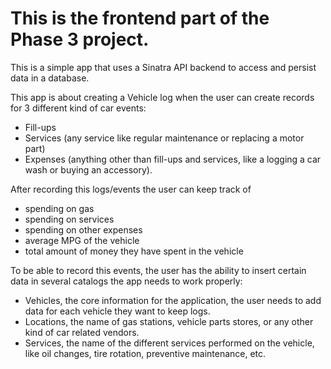 # This is the frontend part of the Phase 3 project.

This is a simple app that uses a Sinatra API backend to access and persist data in a database.

This app is about creating a Vehicle log when the user can create records for 3 different kind of car events:
- Fill-ups
- Services (any service like regular maintenance or replacing a motor part)
- Expenses (anything other than fill-ups and services, like a logging a car wash or buying an accessory).

After recording this logs/events the user can keep track of 
- spending on gas
- spending on services
- spending on other expenses
- average MPG of the vehicle
- total amount of money they have spent in the vehicle

To be able to record this events, the user has the ability to insert certain data in several catalogs the app needs to work properly:
- Vehicles, the core information for the application, the user needs to add data for each vehicle they want to keep logs.
- Locations, the name of gas stations, vehicle parts stores, or any other kind of car related vendors.
- Services, the name of the different services performed on the vehicle, like oil changes, tire rotation, preventive maintenance, etc.
